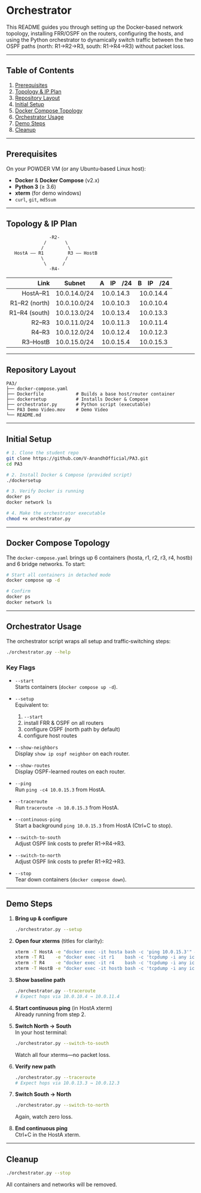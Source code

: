 # Orchestrator 
This README guides you through setting up the Docker‑based network topology, installing FRR/OSPF on the routers, configuring the hosts, and using the Python orchestrator to dynamically switch traffic between the two OSPF paths (north: R1→R2→R3, south: R1→R4→R3) without packet loss.

---
## Table of Contents

1. [Prerequisites](#prerequisites)  
2. [Topology & IP Plan](#topology--ip-plan)  
3. [Repository Layout](#repository-layout)  
4. [Initial Setup](#initial-setup)  
5. [Docker Compose Topology](#docker-compose-topology)  
6. [Orchestrator Usage](#orchestrator-usage)  
7. [Demo Steps](#demo-steps)  
8. [Cleanup](#cleanup)  

---

## Prerequisites

On your POWDER VM (or any Ubuntu‑based Linux host):

- **Docker** & **Docker Compose** (v2.x)  
- **Python 3** (≥ 3.6)  
- **xterm** (for demo windows)  
- `curl`, `git`, `md5sum`  

---

## Topology & IP Plan
```
                -R2-
              /       \
             /         \
   HostA —— R1         R3 —— HostB
             \        /
              \      /
                -R4-
```

| Link          | Subnet          | A IP /24   | B IP /24   |
|--------------:|:---------------:|:----------:|:----------:|
| HostA–R1      | 10.0.14.0/24    | 10.0.14.3  | 10.0.14.4  |
| R1–R2 (north) | 10.0.10.0/24    | 10.0.10.3  | 10.0.10.4  |
| R1–R4 (south) | 10.0.13.0/24    | 10.0.13.4  | 10.0.13.3  |
| R2–R3         | 10.0.11.0/24    | 10.0.11.3  | 10.0.11.4  |
| R4–R3         | 10.0.12.0/24    | 10.0.12.4  | 10.0.12.3  |
| R3–HostB      | 10.0.15.0/24    | 10.0.15.4  | 10.0.15.3  |

---

## Repository Layout

```
PA3/
├── docker-compose.yaml
├── Dockerfile            # Builds a base host/router container
├── dockersetup           # Installs Docker & Compose
├── orchestrator.py       # Python script (executable)
└── PA3 Demo Video.mov    # Demo Video
└── README.md             
```

---

## Initial Setup

```bash
# 1. Clone the student repo
git clone https://github.com/V-AnandhOfficial/PA3.git
cd PA3

# 2. Install Docker & Compose (provided script)
./dockersetup

# 3. Verify Docker is running
docker ps
docker network ls

# 4. Make the orchestrator executable
chmod +x orchestrator.py
```

---

## Docker Compose Topology

The `docker-compose.yaml` brings up 6 containers (hosta, r1, r2, r3, r4, hostb) and 6 bridge networks. To start:

```bash
# Start all containers in detached mode
docker compose up -d

# Confirm
docker ps
docker network ls
```

---

## Orchestrator Usage

The orchestrator script wraps all setup and traffic‑switching steps:

```bash
./orchestrator.py --help
```

### Key Flags

- `--start`  
  Starts containers (`docker compose up -d`).

- `--setup`  
  Equivalent to:  
  1. `--start`  
  2. install FRR & OSPF on all routers  
  3. configure OSPF (north path by default)  
  4. configure host routes

- `--show-neighbors`  
  Display `show ip ospf neighbor` on each router.

- `--show-routes`  
  Display OSPF-learned routes on each router.

- `--ping`  
  Run `ping -c4 10.0.15.3` from HostA.

- `--traceroute`  
  Run `traceroute -n 10.0.15.3` from HostA.

- `--continuous-ping`  
  Start a background `ping 10.0.15.3` from HostA (Ctrl+C to stop).

- `--switch-to-south`  
  Adjust OSPF link costs to prefer R1→R4→R3.

- `--switch-to-north`  
  Adjust OSPF link costs to prefer R1→R2→R3.

- `--stop`  
  Tear down containers (`docker compose down`).

---

## Demo Steps

1. **Bring up & configure**  
   ```bash
   ./orchestrator.py --setup
   ```

2. **Open four xterms** (titles for clarity):
   ```bash
   xterm -T HostA -e "docker exec -it hosta bash -c 'ping 10.0.15.3'" &
   xterm -T R1    -e "docker exec -it r1    bash -c 'tcpdump -i any icmp'" &
   xterm -T R4    -e "docker exec -it r4    bash -c 'tcpdump -i any icmp'" &
   xterm -T HostB -e "docker exec -it hostb bash -c 'tcpdump -i any icmp'" &
   ```

3. **Show baseline path**  
   ```bash
   ./orchestrator.py --traceroute
   # Expect hops via 10.0.10.4 → 10.0.11.4
   ```

4. **Start continuous ping** (in HostA xterm)  
   Already running from step 2.

5. **Switch North → South**  
   In your host terminal:
   ```bash
   ./orchestrator.py --switch-to-south
   ```
   Watch all four xterms—no packet loss.

6. **Verify new path**  
   ```bash
   ./orchestrator.py --traceroute
   # Expect hops via 10.0.13.3 → 10.0.12.3
   ```

7. **Switch South → North**  
   ```bash
   ./orchestrator.py --switch-to-north
   ```
   Again, watch zero loss.

8. **End continuous ping**  
   Ctrl+C in the HostA xterm.

---

## Cleanup

```bash
./orchestrator.py --stop
```

All containers and networks will be removed.
